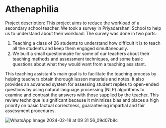 # Athenaphilia
Project description: This project aims to reduce the workload of a secondary school teacher. We took a survey in Priyadarshani School to help us to understand about their workload.
The survey was done in two parts:
1. Teaching a class of 26 students to understand how difficult it is to teach all the students and keep them engaged simultaneously.
2. We built a small questionnaire for some of our teachers about their teaching methods and assessment techniques, and some basic questions about what they would want from a teaching assistant.

This teaching assistant's main goal is to facilitate the teaching process by helping teachers obtain thorough lesson materials and notes. It also provides an advanced system for assessing student replies to open-ended questions by using natural language processing (NLP) algorithms to examine and contrast the answers with those supplied by the teacher. This review technique is significant because it minimizes bias and places a high priority on basic factual correctness, guaranteeing impartial and fair assessment procedures. 

![WhatsApp Image 2024-02-18 at 09 31 56_09d07b8c](https://github.com/prakash279/Athenaphilia/assets/89769921/d4b84f15-b3f9-47d0-94f1-a97156fabdcf)
